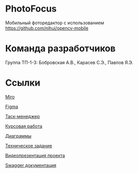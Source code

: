 # PhotoFocus
Мобильный фоторедактор с использованием https://github.com/nihui/opencv-mobile
# Команда разработчиков
Группа ТП-1-3:
Бобровская А.В.,
Карасев С.Э.,
Павлов Я.Э.
# Ссылки
[Miro](https://miro.com/app/board/uXjVMeARGvs=/)

[Figma](https://www.figma.com/file/emkRQ07sfxbEJz98YM9Cau/Photo-Editing-App-(Community)?node-id=43%3A120&t=B9Ud6UqsMdmQ2hpJ-1)

[Таск-менеджер](https://bobrovskaya.youtrack.cloud/agiles/141-2/current)

[Курсовая работа](https://github.com/Manowarya/PhotoFocus/blob/main/documentation/Technical%20specification_PhotoFocus.pdf)

[Диаграммы](https://github.com/Manowarya/PhotoFocus/tree/main/documentation/diagrams)

[Техническое задание](https://github.com/Manowarya/PhotoFocus/blob/main/documentation/Technical%20specification_PhotoFocus.pdf)

[Видеопрезентация проекта](https://github.com/Manowarya/PhotoFocus/blob/main/documentation/Видеопрезентация.rar)

[Swagger документация](https://photofocus-production.up.railway.app/swagger/index.html)
